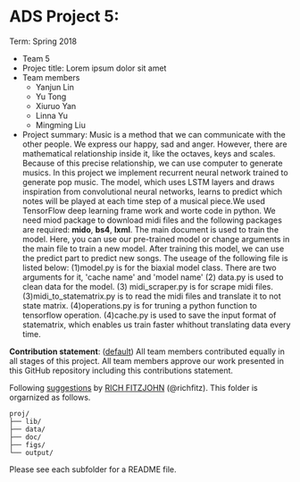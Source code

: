 # ADS Project 5: 

Term: Spring 2018

+ Team 5
+ Projec title: Lorem ipsum dolor sit amet
+ Team members
	+ Yanjun Lin
	+ Yu Tong
	+ Xiuruo Yan
	+ Linna Yu
	+ Mingming Liu
+ Project summary: Music is a method that we can communicate with the other people. We express our happy, sad and anger. However, there are mathematical relationship inside it, like the octaves, keys and scales. Because of this precise relationship, we can use computer to generate musics.
    In this project we implement recurrent neural network trained to generate pop music. The model, which uses LSTM layers and draws inspiration from convolutional neural networks, learns to predict which notes will be played at each time step of a musical piece.We used TensorFlow deep learning frame work and worte code in python. We need miod package to download midi files and the following packages are required: **mido**, **bs4**, **lxml**. The main document is used to train the model. Here, you can use our pre-trained model or change arguments in the main file to train a new model. After training this model, we can use the predict part to predict new songs. 
    The useage of the following file is listed below: (1)model.py is for the biaxial model class. There are two arguments for it, 'cache name' and 'model name'  (2) data.py is used to clean data for the model.  (3) midi_scraper.py is for scrape midi files. (3)midi_to_statematrix.py is to read the midi files and translate it to not state matrix. (4)operations.py is for truning a python function to tensorflow operation. (4)cache.py is used to save the input format of statematrix, which enables us train faster whithout translating data every time.
	
**Contribution statement**: ([default](doc/a_note_on_contributions.md)) All team members contributed equally in all stages of this project. All team members approve our work presented in this GitHub repository including this contributions statement. 

Following [suggestions](http://nicercode.github.io/blog/2013-04-05-projects/) by [RICH FITZJOHN](http://nicercode.github.io/about/#Team) (@richfitz). This folder is orgarnized as follows.

```
proj/
├── lib/
├── data/
├── doc/
├── figs/
└── output/
```

Please see each subfolder for a README file.
